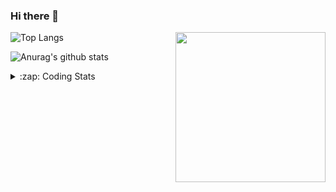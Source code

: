 ### Hi there 👋

<!--
**tao8687/tao8687** is a ✨ _special_ ✨ repository because its `README.md` (this file) appears on your GitHub profile.

Here are some ideas to get you started:

- 🔭 I’m currently working on ...
- 🌱 I’m currently learning ...
- 👯 I’m looking to collaborate on ...
- 🤔 I’m looking for help with ...
- 💬 Ask me about ...
- 📫 How to reach me: ...
- 😄 Pronouns: ...
- ⚡ Fun fact: ...
-->

<img align='right' src="https://media.giphy.com/media/M9gbBd9nbDrOTu1Mqx/giphy.gif" width="240">

  
![Top Langs](https://github-readme-stats.vercel.app/api/top-langs/?username=tao8687&layout=compact&title_color=23238E&text_color=A67D3D)

![Anurag's github stats](https://github-readme-stats.vercel.app/api?username=tao8687&show_icons=true&&text_color=A67D3D&title_color=23238E&show_icons=false&count_private=true&hide=stars)

<details>
  <summary>:zap: Coding Stats</summary>
  <br>
    
<!--START_SECTION:waka-->

```txt
From: 30 May 2025 - To: 06 June 2025

CMake           1 hr 52 mins    ██████░░░░░░░░░░░░░░░░░░░   24.49 %
C               1 hr 45 mins    █████▓░░░░░░░░░░░░░░░░░░░   23.05 %
XML             1 hr 40 mins    █████▒░░░░░░░░░░░░░░░░░░░   21.83 %
Python          37 mins         ██░░░░░░░░░░░░░░░░░░░░░░░   08.25 %
C++             30 mins         █▓░░░░░░░░░░░░░░░░░░░░░░░   06.55 %
```

<!--END_SECTION:waka-->
</details>

